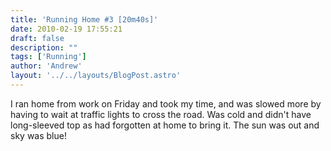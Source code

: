 ```yaml
---
title: 'Running Home #3 [20m40s]'
date: 2010-02-19 17:55:21
draft: false
description: ""
tags: ['Running']
author: 'Andrew'
layout: '../../layouts/BlogPost.astro'
---
```


I ran home from work on Friday and took my time, and was slowed more by having to wait at traffic lights to cross the road. Was cold and didn't have long-sleeved top as had forgotten at home to bring it. The sun was out and sky was blue!
